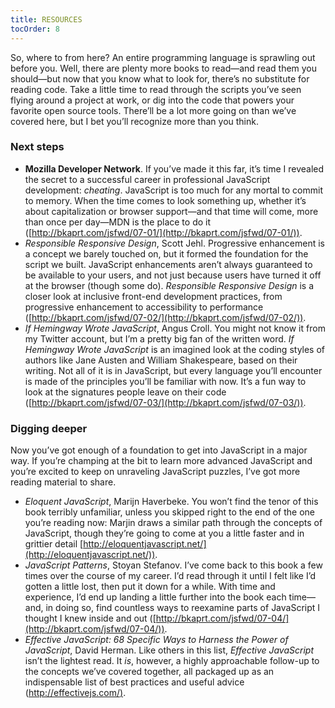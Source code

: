 ```yaml
---
title: RESOURCES
tocOrder: 8
---
```

So, where to from here? An entire programming language is sprawling out before you. Well, there are plenty more books to read—and read them you should—but now that you know what to look for, there’s no substitute for reading code. Take a little time to read through the scripts you’ve seen flying around a project at work, or dig into the code that powers your favorite open source tools. There’ll be a lot more going on than we’ve covered here, but I bet you’ll recognize more than you think.

### Next steps

* **Mozilla Developer Network**. If you’ve made it this far, it’s time I revealed the secret to a successful career in professional JavaScript development: *cheating*. JavaScript is too much for any mortal to commit to memory. When the time comes to look something up, whether it’s about capitalization or browser support—and that time will come, more than once per day—MDN is the place to do it ([http://bkaprt.com/jsfwd/07-01/](http://bkaprt.com/jsfwd/07-01/)).
* *Responsible Responsive Design*, Scott Jehl. Progressive enhancement is a concept we barely touched on, but it formed the foundation for the script we built. JavaScript enhancements aren’t always guaranteed to be available to your users, and not just because users have turned it off at the browser (though some do). *Responsible Responsive Design* is a closer look at inclusive front-end development practices, from progressive enhancement to accessibility to performance ([http://bkaprt.com/jsfwd/07-02/](http://bkaprt.com/jsfwd/07-02/)).
* *If Hemingway* *Wrote JavaScript*, Angus Croll. You might not know it from my Twitter account, but I’m a pretty big fan of the written word. *If Hemingway Wrote JavaScript* is an imagined look at the coding styles of authors like Jane Austen and William Shakespeare, based on their writing. Not all of it is in JavaScript, but every language you’ll encounter is made of the principles you’ll be familiar with now. It’s a fun way to look at the signatures people leave on their code ([http://bkaprt.com/jsfwd/07-03/](http://bkaprt.com/jsfwd/07-03/)).

### Digging deeper

Now you’ve got enough of a foundation to get into JavaScript in a major way. If you’re champing at the bit to learn more advanced JavaScript and you’re excited to keep on unraveling JavaScript puzzles, I’ve got more reading material to share.

* *Eloquent JavaScript*, Marijn Haverbeke. You won’t find the tenor of this book terribly unfamiliar, unless you skipped right to the end of the one you’re reading now: Marjin draws a similar path through the concepts of JavaScript, though they’re going to come at you a little faster and in grittier detail [http://eloquentjavascript.net/](http://eloquentjavascript.net/)).
* *JavaScript* *Patterns*, Stoyan Stefanov. I’ve come back to this book a few times over the course of my career. I’d read through it until I felt like I’d gotten a little lost, then put it down for a while. With time and experience, I’d end up landing a little further into the book each time—and, in doing so, find countless ways to reexamine parts of JavaScript I thought I knew inside and out ([http://bkaprt.com/jsfwd/07-04/](http://bkaprt.com/jsfwd/07-04/)).
* *Effective JavaScript: 68 Specific Ways to Harness* *the Power of JavaScript*, David Herman. Like others in this list, *Effective JavaScript* isn’t the lightest read. It *is*, however, a highly approachable follow-up to the concepts we’ve covered together, all packaged up as an indispensable list of best practices and useful advice ([http://effectivejs.com/)](http://effectivejs.com/).
